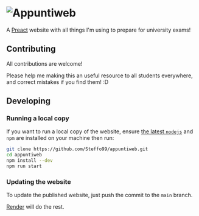 # ![Appuntiweb](src/assets/opengraph.png)

A [Preact](https://preactjs.com/) website with all things I'm using to prepare for university exams!

## Contributing

All contributions are welcome!

Please help me making this an useful resource to all students everywhere, and correct mistakes if you find them! :D

## Developing

### Running a local copy

If you want to run a local copy of the website, ensure [the latest `nodejs`](https://nodejs.org/it/) and `npm` are installed on your machine then run:

```bash
git clone https://github.com/Steffo99/appuntiweb.git
cd appuntiweb
npm install --dev
npm run start
```

### Updating the website

To update the published website, just push the commit to the `main` branch.

[Render](https://render.com/) will do the rest.
